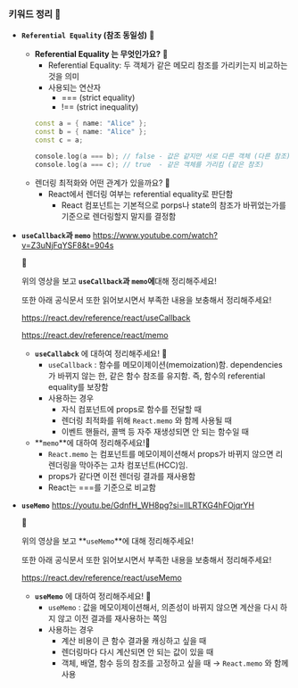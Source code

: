 ### 키워드 정리 🍠

- **`Referential Equality` (참조 동일성)** 🍠
  - **Referential Equality 는 무엇인가요?** 🍠
    - Referential Equality: 두 객체가 같은 메모리 참조를 가리키는지 비교하는 것을 의미
    - 사용되는 연산자
      - === (strict equality)
      - !== (strict inequality)
    ```cpp
    const a = { name: "Alice" };
    const b = { name: "Alice" };
    const c = a;

    console.log(a === b); // false - 값은 같지만 서로 다른 객체 (다른 참조)
    console.log(a === c); // true  - 같은 객체를 가리킴 (같은 참조)

    ```
  - 렌더링 최적화와 어떤 관계가 있을까요? 🍠
    - React에서 렌더링 여부는 referential equality로 판단함
      - React 컴포넌트는 기본적으로 porps나 state의 참조가 바뀌었는가를 기준으로 렌더링할지 말지를 결정함
- **`useCallback`과 `memo`**
  https://www.youtube.com/watch?v=Z3uNjFqYSF8&t=904s
    <aside>
    🍠
    
    위의 영상을 보고 **`useCallback`과 `memo`에**대해 정리해주세요!
    
    또한 아래 공식문서 또한 읽어보시면서 부족한 내용을 보충해서 정리해주세요!
    
    https://react.dev/reference/react/useCallback
    
    https://react.dev/reference/react/memo
    
    </aside>
    
    - **`useCallabck`** 에 대하여 정리해주세요! 🍠
        - `useCallback` : 함수를 메모이제이션(memoization)함. dependencies가 바뀌지 않는 한, 같은 함수 참조를 유지함. 즉, 함수의 referential equality를 보장함
        - 사용하는 경우
            - 자식 컴포넌트에 props로 함수를 전달할 때
            - 렌더링 최적화를 위해 `React.memo` 와 함께 사용될 때
            - 이벤트 핸들러, 콜백 등 자주 재생성되면 안 되는 함수일 때
    - **`memo`**에 대하여 정리해주세요!🍠
        - `React.memo` 는 컴포넌트를 메모이제이션해서 props가 바뀌지 않으면 리렌더링을 막아주는 고차 컴포넌트(HCC)임.
        - props가 같다면 이전 렌더링 결과를 재사용함
        - React는 ===를 기준으로 비교함
- **`useMemo`**
  https://youtu.be/GdnfH_WH8pg?si=lILRTKG4hFOjqrYH
    <aside>
    🍠
    
    위의 영상을 보고 **`useMemo`**에 대해 정리해주세요!
    
    또한 아래 공식문서 또한 읽어보시면서 부족한 내용을 보충해서 정리해주세요!
    
    https://react.dev/reference/react/useMemo
    
    </aside>
    
    - **`useMemo`** 에 대하여 정리해주세요! 🍠
        - `useMemo` : 값을 메모이제이션해서, 의존성이 바뀌지 않으면 계산을 다시 하지 않고 이전 결과를 재사용하는 쪽임
        - 사용하는 경우
            - 계산 비용이 큰 함수 결과물 캐싱하고 싶을 때
            - 렌더링마다 다시 계산되면 안 되는 값이 있을 때
            - 객체, 배열, 함수 등의 참조를 고정하고 싶을 때 → `React.memo` 와 함께 사용
